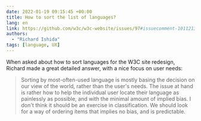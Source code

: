 ```yaml
---
date: 2022-01-19 09:15:45 +00:00
title: How to sort the list of languages?
lang: en
link: https://github.com/w3c/w3c-website/issues/97#issuecomment-1011213242
authors:
  - "Richard Ishida"
tags: [language, UX]
---
```


When asked about how to sort languages for the W3C site redesign, Richard made a great detailed answer, with a nice focus on user needs:

> Sorting by most-often-used language is mostly basing the decision on our view of the world, rather than the user's needs.
> The issue at hand is rather how to help the individual user locate their language as painlessly as possible, and with the minimal amount of implied bias.
> I don't think it should be an exercise in classification. We should look for a way of ordering items that implies no bias, and is predictable.
